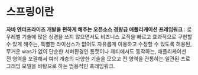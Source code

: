 # 스프링이란 
**자바 엔터프라이즈 개발을 편하게 해주는 오픈소스 경량급 애플리케이션 프레임워크** 
: 로우레벨 기술에 많은 싱경을 쓰지 않으면서도 비즈니스 로직을 빠르고 효과적으로 구현할 수 있게 해주는, 특별한 라이선스가 없어도 자유롭게 이용하고 수정할 수 있도록 허용된, 무거운 was가 없이 단순한 서버환경인 톰캣이나 제티에서도 동작하는, 애플리케이션 전 영역을 포괄해서 여러 계층의 다양한 기술을 모으고 전 영역을 관통하는 일관된 프로그래밍 모델을 바탕으로 하는 범용적인 프레임워크.
